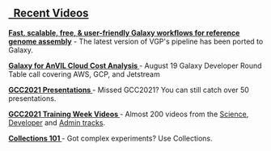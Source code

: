 <h2>
    <a href="https://www.youtube.com/channel/UCwoMMZPbz1L9AZzvIvrvqYA">
        <i class="fas fa-play-circle"></i> &nbsp; Recent Videos
    </a>
</h2>

**[Fast, scalable, free, & user-friendly Galaxy workflows for reference genome assembly](https://youtu.be/oGPaYTOOHug)**
<span class="small">- The latest version of VGP's pipeline has been ported to Galaxy.</span>

<p>
    <strong><a href="https://youtu.be/DkGrrbaTPN8">
        Galaxy for AnVIL Cloud Cost Analysis
    </a></strong>
    <span class="small">- August 19 Galaxy Developer Round Table call covering AWS, GCP, and Jetstream</span>
</p>
<p>
    <strong><a href="https://www.youtube.com/playlist?list=PLNFLKDpdM3B_Md0YUja_IjVeXywRi0Kz3">
        GCC2021 Presentations
    </a></strong>
    <span class="small">- Missed GCC2021? You can still catch over 50 presentations.</span>
</p>
<p>
    <strong><a href="https://www.youtube.com/c/GalaxyProject/playlists?view=50&sort=dd&shelf_id=4">
        GCC2021 Training Week Videos
    </a></strong>
    <span class="small">- Almost 200 videos from the <a href="https://www.youtube.com/playlist?list=PLNFLKDpdM3B_3M7i8fQ3rH_sax6rmAsyz">Science</a>, <a href="https://www.youtube.com/playlist?list=PLNFLKDpdM3B_gBvf4mzjIrI8IRhTIFAmc">Developer</a> and <a href="https://www.youtube.com/playlist?list=PLNFLKDpdM3B9aiB2rLaAIVdjIos4rc9-y">Admin tracks</a>.</span>
</p>
<p>
    <strong><a href="https://youtu.be/uZUt9XIHUQo">
        Collections 101
    </a></strong>
    <span class="small">- Got complex experiments? Use Collections.</span>
</p>
